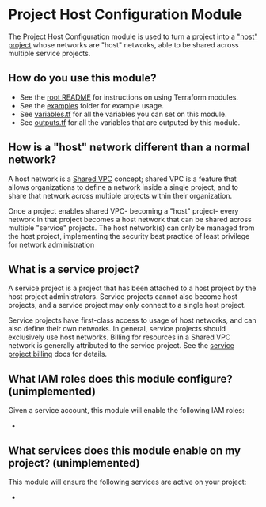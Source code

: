 # Project Host Configuration Module

The Project Host Configuration module is used to turn a project into a
["host" project](https://cloud.google.com/vpc/docs/shared-vpc#shared_vpc_host_project_and_service_project_associations)
whose networks are "host" networks, able to be shared across multiple service
projects.

## How do you use this module?

* See the [root README](/README.md) for instructions on using Terraform modules.
* See the [examples](/examples) folder for example usage.
* See [variables.tf](./variables.tf) for all the variables you can set on this module.
* See [outputs.tf](./outputs.tf) for all the variables that are outputed by this module.

## How is a "host" network different than a normal network?
A host network is a [Shared VPC](https://cloud.google.com/vpc/docs/shared-vpc)
concept; shared VPC is a feature that allows organizations to define a network
inside a single project, and to share that network across multiple projects
within their organization.

Once a project enables shared VPC- becoming a "host" project- every network in
that project becomes a host network that can be shared across multiple "service"
projects. The host network(s) can only be managed from the host project,
implementing the security best practice of least privilege for network
administration

## What is a service project?
A service project is a project that has been attached to a host project by the
host project administrators. Service projects cannot also become host projects,
and a service project may only connect to a single host project.

Service projects have first-class access to usage of host networks, and can also
define their own networks. In general, service projects should exclusively use
host networks. Billing for resources in a Shared VPC network
is generally attributed to the service project. See the
[service project billing](https://cloud.google.com/vpc/docs/shared-vpc#billing)
docs for details.

<!-- TODO(rileykarson): Add IAM / project services to provided project or eliminate this section -->
## What IAM roles does this module configure? (unimplemented)

Given a service account, this module will enable the following IAM roles:

* 

## What services does this module enable on my project? (unimplemented)

This module will ensure the following services are active on your project:

*
